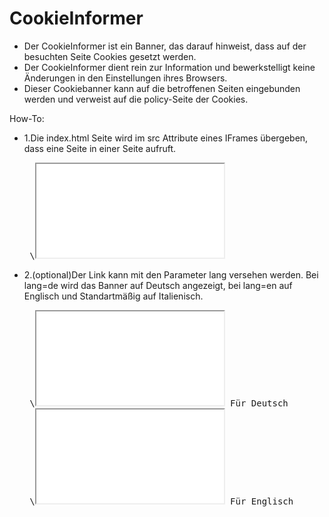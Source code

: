 # CookieInformer

*   Der CookieInformer ist ein Banner, das darauf hinweist, dass auf der besuchten Seite Cookies gesetzt werden.
*   Der CookieInformer dient rein zur Information und bewerkstelligt keine Änderungen in den Einstellungen ihres Browsers. 
*   Dieser Cookiebanner kann auf die betroffenen Seiten eingebunden werden und verweist auf die policy-Seite der Cookies.

How-To:
*   1\.Die index.html Seite wird im src Attribute eines IFrames übergeben, dass eine Seite in einer Seite aufruft.
    <pre> \<iframe src="index.html">\<p>Text falls der Browser keine IFrames unterstützt.\</p>\</iframe> </pre>
*   2\.(optional)Der Link kann mit den Parameter lang versehen werden. Bei lang=de wird das Banner auf Deutsch angezeigt, bei lang=en auf Englisch und Standartmäßig auf Italienisch.
    <pre> \<iframe src="index.html?lang=de">\<p>Text falls der Browser keine IFrames unterstützt.\</p>\</iframe> Für Deutsch
     \<iframe src="index.html?lang=en">\<p>Text falls der Browser keine IFrames unterstützt.\</p>\</iframe> Für Englisch </pre>

